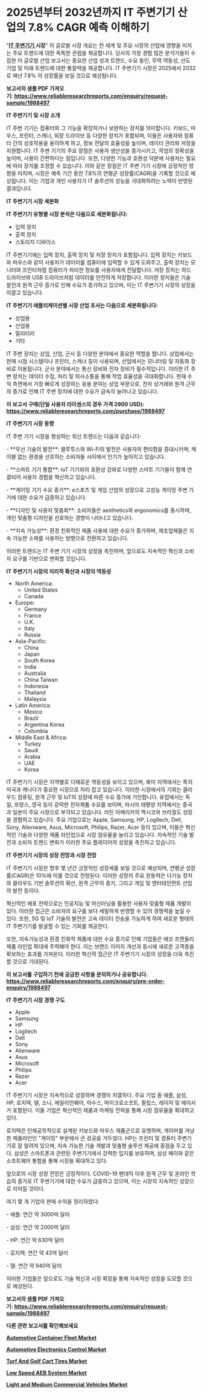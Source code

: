 <p><h1>2025년부터 2032년까지 IT 주변기기 산업의 7.8% CAGR 예측 이해하기</h1></p><p>"<strong><a href="https://www.reliableresearchreports.com/it-peripherals-r1988497?utm_campaign=106&utm_medium=7&utm_source=Github&utm_content=ia&utm_term=31032025&utm_id=it-peripherals">IT 주변기기&nbsp;</a></strong><strong>시장</strong>" 의 글로벌 시장 개요는 전 세계 및 주요 시장의 산업에 영향을 미치는 주요 트렌드에 대한 독특한 관점을 제공합니다. 당사의 가장 경험 많은 분석가들이 수집한 이 글로벌 산업 보고서는 중요한 산업 성과 트렌드, 수요 동인, 무역 역동성, 선도 기업 및 미래 트렌드에 대한 통찰력을 제공합니다. IT 주변기기 시장은 2025에서 2032로 매년 7.8% 의 성장률을 보일 것으로 예상됩니다.&nbsp;</p>
<p><strong>보고서의 샘플 PDF 가져오기:&nbsp;<a href="https://www.reliableresearchreports.com/enquiry/request-sample/1988497?utm_campaign=106&utm_medium=7&utm_source=Github&utm_content=ia&utm_term=31032025&utm_id=it-peripherals">https://www.reliableresearchreports.com/enquiry/request-sample/1988497</a></strong></p>
<p><strong>IT 주변기기 및 시장 소개</strong></p>
<p><p>IT 주변 기기는 컴퓨터와 그 기능을 확장하거나 보완하는 장치를 의미합니다. 키보드, 마우스, 프린터, 스캐너, 외장 드라이브 등 다양한 장치가 포함되며, 이들은 사용자와 컴퓨터 간의 상호작용을 용이하게 하고, 정보 전달의 효율성을 높이며, 데이터 관리와 저장을 지원합니다. IT 주변 기기의 주요 장점은 사용자 생산성을 증가시키고, 작업의 정확성을 높이며, 사용이 간편하다는 점입니다. 또한, 다양한 기능과 호환성 덕분에 사용자는 필요에 따라 장치를 조정할 수 있습니다. 이와 같은 장점은 IT 주변 기기 시장에 긍정적인 영향을 미치며, 시장은 예측 기간 동안 7.8%의 연평균 성장률(CAGR)을 기록할 것으로 예상됩니다. 이는 기업과 개인 사용자가 IT 솔루션의 성능을 극대화하려는 노력이 반영된 결과입니다.</p></p>
<p><strong>IT 주변기기 시장 세분화</strong></p>
<p><strong>IT 주변기기 유형별 시장 분석은 다음으로 세분화됩니다:</strong></p>
<p><ul><li>입력 장치</li><li>출력 장치</li><li>스토리지 디바이스</li></ul></p>
<p><p>IT 주변기기에는 입력 장치, 출력 장치 및 저장 장치가 포함됩니다. 입력 장치는 키보드와 마우스와 같이 사용자가 데이터를 컴퓨터에 입력할 수 있게 도와주고, 출력 장치는 모니터와 프린터처럼 컴퓨터가 처리한 정보를 사용자에게 전달합니다. 저장 장치는 하드 드라이브와 USB 드라이브처럼 데이터를 안전하게 저장합니다. 이러한 장치들은 기술 발전과 원격 근무 증가로 인해 수요가 증가하고 있으며, 이는 IT 주변기기 시장의 성장을 이끌고 있습니다.</p></p>
<p><strong>IT 주변기기 애플리케이션별 시장 산업 조사는 다음으로 세분화됩니다:</strong></p>
<p><ul><li>상업용</li><li>산업용</li><li>밀리터리</li><li>기타</li></ul></p>
<p><p>IT 주변 장치는 상업, 산업, 군사 등 다양한 분야에서 중요한 역할을 합니다. 상업에서는 판매 시점 시스템이나 프린터, 스캐너 등이 사용되며, 산업에서는 모니터링 및 자동화 장비로 이용됩니다. 군사 분야에서는 통신 장비와 전자 장비가 필수적입니다. 이러한 IT 주변 장치는 데이터 수집, 처리 및 의사소통을 통해 작업 효율성을 극대화합니다. 현재 수익 측면에서 가장 빠르게 성장하는 응용 분야는 상업 부문으로, 전자 상거래와 원격 근무의 증가로 인해 IT 주변 장치에 대한 수요가 급속히 늘어나고 있습니다.</p></p>
<p><strong>이 보고서 구매(단일 사용자 라이센스의 경우 가격 2900 USD): <a href="https://www.reliableresearchreports.com/purchase/1988497?utm_campaign=106&utm_medium=7&utm_source=Github&utm_content=ia&utm_term=31032025&utm_id=it-peripherals">https://www.reliableresearchreports.com/purchase/1988497</a></strong></p>
<p><strong>IT 주변기기 시장 동향</strong></p>
<p><p>IT 주변 기기 시장을 형성하는 최신 트렌드는 다음과 같습니다:</p><p>- **무선 기술의 발전**: 블루투스와 Wi-Fi의 발전은 사용자의 편리함을 증대시키며, 케이블 없는 환경을 선호하는 소비자들 사이에서 인기가 높아지고 있습니다.</p><p>- **스마트 기기 통합**: IoT 기기와의 호환성 강화로 다양한 스마트 기기들이 함께 연결되어 사용자 경험을 혁신하고 있습니다.</p><p>- **게이밍 기기 수요 증가**: e스포츠 및 게임 산업의 성장으로 고성능 게이밍 주변 기기에 대한 수요가 급증하고 있습니다.</p><p>- **디자인 및 사용자 맞춤화**: 소비자들은 aesthetics와 ergonomics를 중시하며, 개인 맞춤형 디자인을 선호하는 경향이 나타나고 있습니다.</p><p>- **지속 가능성**: 환경 친화적인 제품 사용에 대한 수요가 증가하며, 제조업체들은 지속 가능한 소재를 사용하는 방향으로 전환하고 있습니다.</p><p>이러한 트렌드는 IT 주변 기기 시장의 성장을 촉진하며, 앞으로도 지속적인 혁신과 소비자 요구를 기반으로 변화할 것입니다.</p></p>
<p><strong>IT 주변기기 시장의 지리적 확산과 시장의 역동성</strong></p>
<p><ul>
    <li>
        North America:
        <ul>
            <li>United States</li>
            <li>Canada</li>
        </ul>
    </li>
    <li>
        Europe:
        <ul>
            <li>Germany</li>
            <li>France</li>
            <li>U.K.</li>
            <li>Italy</li>
            <li>Russia</li>
        </ul>
    </li>
    <li>
        Asia-Pacific:
        <ul>
            <li>China</li>
            <li>Japan</li>
            <li>South Korea</li>
            <li>India</li>
            <li>Australia</li>
            <li>China Taiwan</li>
            <li>Indonesia</li>
            <li>Thailand</li>
            <li>Malaysia</li>
        </ul>
    </li>
    <li>
        Latin America:
        <ul>
            <li>Mexico</li>
            <li>Brazil</li>
            <li>Argentina Korea</li>
            <li>Colombia</li>
        </ul>
    </li>
    <li>
        Middle East & Africa:
        <ul>
            <li>Turkey</li>
            <li>Saudi</li>
            <li>Arabia</li>
            <li>UAE</li>
            <li>Korea</li>
        </ul>
    </li>
    </ul></p>
<p><p>IT 주변기기 시장은 지역별로 다채로운 역동성을 보이고 있으며, 북미 지역에서는 특히 미국과 캐나다가 중요한 시장으로 자리 잡고 있습니다. 이러한 시장에서의 기회는 클라우드 컴퓨팅, 원격 근무 및 IoT의 성장에 따른 수요 증가에 기인합니다. 유럽에서는 독일, 프랑스, 영국 등이 강력한 전자제품 수요를 보이며, 아시아 태평양 지역에서는 중국과 일본이 주요 시장으로 부각되고 있습니다. 라틴 아메리카의 멕시코와 브라질도 성장을 경험하고 있습니다. 주요 기업으로는 Apple, Samsung, HP, Logitech, Dell, Sony, Alienware, Asus, Microsoft, Philips, Razer, Acer 등이 있으며, 이들은 혁신적인 기술과 다양한 제품 라인업으로 시장 점유율을 늘리고 있습니다. 지속적인 기술 발전과 소비자 트렌드 변화가 이러한 주요 플레이어의 성장을 촉진하고 있습니다.</p></p>
<p><strong>IT 주변기기 시장의 성장 전망과 시장 전망</strong></p>
<p><p>IT 주변기기 시장은 향후 몇 년간 긍정적인 성장세를 보일 것으로 예상되며, 연평균 성장률(CAGR)은 10%에 이를 것으로 전망된다. 이러한 성장의 주요 원동력은 다기능 장치와 클라우드 기반 솔루션의 확산, 원격 근무의 증가, 그리고 게임 및 엔터테인먼트 산업의 발전 등이다.</p><p>혁신적인 배포 전략으로는 인공지능 및 머신러닝을 활용한 사용자 맞춤형 제품 개발이 있다. 이러한 접근은 소비자의 요구를 보다 세밀하게 반영할 수 있어 경쟁력을 높일 수 있다. 또한, 5G 및 IoT 기술의 발전은 고속 데이터 전송을 가능하게 하여 새로운 형태의 IT 주변기기를 발굴할 수 있는 기회를 제공한다.</p><p>또한, 지속가능성과 환경 친화적 제품에 대한 수요 증가로 인해 기업들은 에코 프렌들리 제품 라인업 확대에 주력해야 한다. 이는 브랜드 이미지 개선과 동시에 새로운 고객층을 확보하는 효과를 가져온다. 이러한 혁신적 접근은 IT 주변기기 시장의 성장을 더욱 촉진할 것으로 기대된다.</p></p>
<p><strong>이 보고서를 구입하기 전에 궁금한 사항을 문의하거나 공유합니다. <a href="https://www.reliableresearchreports.com/enquiry/pre-order-enquiry/1988497?utm_campaign=106&utm_medium=7&utm_source=Github&utm_content=ia&utm_term=31032025&utm_id=it-peripherals">https://www.reliableresearchreports.com/enquiry/pre-order-enquiry/1988497</a></strong></p>
<p><strong>IT 주변기기 시장 경쟁 구도</strong></p>
<p><ul><li>Apple</li><li>Samsung</li><li>HP</li><li>Logitech</li><li>Dell</li><li>Sony</li><li>Alienware</li><li>Asus</li><li>Microsoft</li><li>Philips</li><li>Razer</li><li>Acer</li></ul></p>
<p><p>IT 주변기기 시장은 지속적으로 성장하며 경쟁이 치열하다. 주요 기업 중 애플, 삼성, HP, 로지텍, 델, 소니, 에일리언웨어, 아수스, 마이크로소프트, 필립스, 레이저 및 에이서가 포함된다. 이들 기업은 혁신적인 제품과 마케팅 전략을 통해 시장 점유율을 확대하고 있다.</p><p>로지텍은 인체공학적으로 설계된 키보드와 마우스 제품군으로 유명하며, 게이머를 겨냥한 제품라인인 "게이밍" 부문에서 큰 성공을 거두었다. HP는 프린터 및 컴퓨터 주변기기로 잘 알려져 있으며, 지속 가능한 기술 개발과 맞춤형 솔루션 제공에 중점을 두고 있다. 삼성은 스마트폰과 관련된 주변기기에서 강력한 입지를 보유하며, 삼성 페이와 같은 소프트웨어 통합을 통해 시장을 확대하고 있다.</p><p>앞으로의 시장 성장 전망은 긍정적이다. COVID-19 팬데믹 이후 원격 근무 및 온라인 학습의 증가로 IT 주변기기에 대한 수요가 급증하고 있으며, 이는 시장의 지속적인 성장으로 이어질 것이다.</p><p>여기 몇 개 기업의 판매 수익을 정리하였다:</p><p>- 애플: 연간 약 3000억 달러</p><p>- 삼성: 연간 약 2000억 달러</p><p>- HP: 연간 약 630억 달러</p><p>- 로지텍: 연간 약 43억 달러</p><p>- 델: 연간 약 940억 달러</p><p>이러한 기업들은 앞으로도 기술 혁신과 시장 확장을 통해 지속적인 성장을 도모할 것으로 예상된다.</p></p>
<p><strong>보고서의 샘플 PDF 가져오기:&nbsp;<a href="https://www.reliableresearchreports.com/enquiry/request-sample/1988497?utm_campaign=106&utm_medium=7&utm_source=Github&utm_content=ia&utm_term=31032025&utm_id=it-peripherals">https://www.reliableresearchreports.com/enquiry/request-sample/1988497</a></strong></p>
<p><strong></strong></p>
<p><strong></strong></p>
<p><strong></strong></p>
<p><strong></strong></p>
<p><strong>다른 관련 보고서를 확인해보세요</strong></p>
<p><strong><p><a href="https://github.com/minakibanov/Market-Research-Report-List-1/blob/main/automotive-container-fleet-market.md?utm_campaign=106&utm_medium=7&utm_source=Github&utm_content=ia&utm_term=31032025&utm_id=it-peripherals">Automotive Container Fleet Market</a></p><p><a href="https://github.com/gripeluigstt/Market-Research-Report-List-1/blob/main/automotive-electronics-control-market.md?utm_campaign=106&utm_medium=7&utm_source=Github&utm_content=ia&utm_term=31032025&utm_id=it-peripherals">Automotive Electronics Control Market</a></p><p><a href="https://github.com/syiqvanyo/Market-Research-Report-List-1/blob/main/turf-and-golf-cart-tires-market.md?utm_campaign=106&utm_medium=7&utm_source=Github&utm_content=ia&utm_term=31032025&utm_id=it-peripherals">Turf And Golf Cart Tires Market</a></p><p><a href="https://github.com/rvadencho/Market-Research-Report-List-1/blob/main/low-speed-aeb-system-market.md?utm_campaign=106&utm_medium=7&utm_source=Github&utm_content=ia&utm_term=31032025&utm_id=it-peripherals">Low Speed AEB System Market</a></p><p><a href="https://github.com/warshatulang0/Market-Research-Report-List-1/blob/main/light-and-medium-commercial-vehicles-market.md?utm_campaign=106&utm_medium=7&utm_source=Github&utm_content=ia&utm_term=31032025&utm_id=it-peripherals">Light and Medium Commercial Vehicles Market</a></p></strong></p>
<p></p>